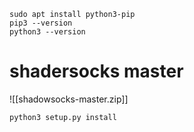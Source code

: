 ```
sudo apt install python3-pip
pip3 --version
python3 --version
```
# shadersocks master
![[shadowsocks-master.zip]]
```
python3 setup.py install
```